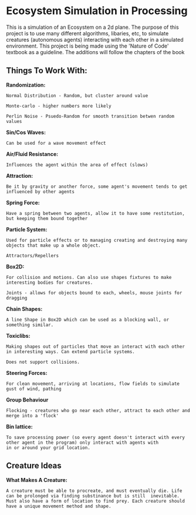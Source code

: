 # Ecosystem Simulation in Processing

This is a simulation of an Ecosystem on a 2d plane. The purpose of this project is to use many different algorithms, libaries,
etc, to simulate creatures (autonomous agents) interacting with each other in a simulated environment. This project is being made using the 'Nature of Code' textbook as a guideline. The additions will follow the chapters of the book

## Things To Work With:
  **Randomization:**
  
    Normal Distribution - Random, but cluster around value
    
    Monte-carlo - higher numbers more likely
    
    Perlin Noise - Psuedo-Random for smooth transition betwen random values
  
  
  **Sin/Cos Waves:**
  
    Can be used for a wave movement effect
  
  
  **Air/Fluid Resistance:**
  
    Influences the agent within the area of effect (slows)
    
    
  **Attraction:**
  
    Be it by gravity or another force, some agent's movement tends to get influenced by other agents
    
    
  **Spring Force:**
  
    Have a spring between two agents, allow it to have some restitution, but keeping them bound together
    
    
  **Particle System:**
  
    Used for particle effects or to managing creating and destroying many objects that make up a whole object.
    
    Attractors/Repellers
    
    
  **Box2D:**
  
    For collision and motions. Can also use shapes fixtures to make interesting bodies for creatures.
    
    Joints - allows for objects bound to each, wheels, mouse joints for dragging
    
    
  **Chain Shapes:**
  
    A line Shape in Box2D which can be used as a blocking wall, or something similar.
    
    
  **Toxiclibs:**
  
    Making shapes out of particles that move an interact with each other in interesting ways. Can extend particle systems. 
    
    Does not support collisions.
    
    
 **Steering Forces:**
  
    For clean movement, arriving at locations, flow fields to simulate gust of wind, pathing


 **Group Behaviour**
  
    Flocking - creatures who go near each other, attract to each other and merge into a 'flock'
    
    
 **Bin lattice:**
  
    To save processing power (so every agent doesn't interact with every other agent in the program) only interact with agents with 
    in or around your grid location.


## Creature Ideas

 **What Makes A Creature:**
 
    A creature must be able to procreate, and must eventually die. Life can be prolonged via finding substinance but is still  inevitable. Must also have a form of location to find prey. Each creature should have a unique movement method and shape.

